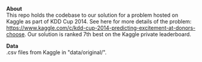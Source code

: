**About**<br/>
This repo holds the codebase to our solution for a problem hosted on Kaggle as part of KDD Cup 2014. See here for more details of the problem: https://www.kaggle.com/c/kdd-cup-2014-predicting-excitement-at-donors-choose. Our solution is ranked 7th best on the Kaggle private leaderboard.

**Data**<br/>
.csv files from Kaggle in "data/original/".

